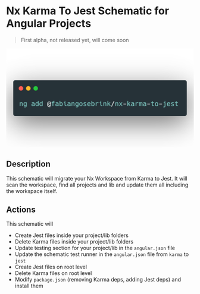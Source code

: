 # Nx Karma To Jest Schematic for Angular Projects

> First alpha, not released yet, will come soon

![commandline usage](.github/cmd.png 'Commandline usage')

## Description

This schematic will migrate your Nx Workspace from Karma to Jest. It will scan the workspace, find all projects and lib and update them all including the workspace itself.

## Actions

This schematic will

- Create Jest files inside your project/lib folders
- Delete Karma files inside your project/lib folders
- Update testing section for your project/lib in the `angular.json` file
- Update the schematic test runner in the `angular.json` file from `karma` to `jest`
- Create Jest files on root level
- Delete Karma files on root level
- Modify `package.json` (removing Karma deps, adding Jest deps) and install them
